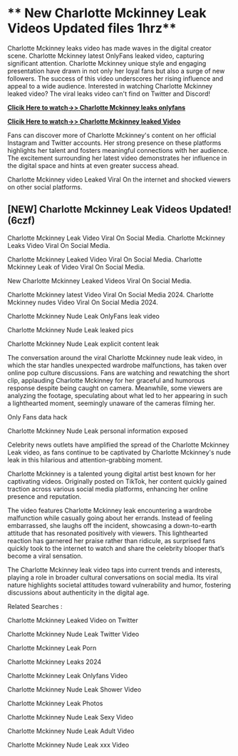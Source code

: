 
# ** New Charlotte Mckinney Leak Videos Updated files 1hrz** #

  Charlotte Mckinney leaks video has made waves in the digital creator scene.  Charlotte Mckinney latest OnlyFans leaked video, capturing significant attention.  Charlotte Mckinney unique style and engaging presentation have drawn in not only her loyal fans but also a surge of new followers. The success of this video underscores her rising influence and appeal to a wide audience. Interested in watching Charlotte Mckinney leaked video? The viral leaks video can't find on Twitter and Discord!

**[Clicik Here to watch->>  Charlotte Mckinney leaks onlyfans ](http://xflirt.top)**

**[Clicik Here to watch->>  Charlotte Mckinney leaked Video](http://xflirt.top)**

Fans can discover more of Charlotte Mckinney's content on her official Instagram and Twitter accounts. Her strong presence on these platforms highlights her talent and fosters meaningful connections with her audience. The excitement surrounding her latest video demonstrates her influence in the digital space and hints at even greater success ahead.

  Charlotte Mckinney video Leaked Viral On the internet and shocked viewers on other social platforms.

## [NEW] Charlotte Mckinney Leak Videos Updated!  (6czf) ##

  Charlotte Mckinney Leak Video Viral On Social Media.  Charlotte Mckinney Leaks Video Viral On Social Media.

  Charlotte Mckinney Leaked Video Viral On Social Media.  Charlotte Mckinney Leak of Video Viral On Social Media.

New Charlotte Mckinney Leaked Videos Viral On Social Media.

  Charlotte Mckinney latest Video Viral On Social Media 2024.  Charlotte Mckinney nudes Video Viral On Social Media 2024.

  Charlotte Mckinney Nude Leak OnlyFans leak video

  Charlotte Mckinney Nude Leak leaked pics

  Charlotte Mckinney Nude Leak explicit content leak

The conversation around the viral Charlotte Mckinney nude leak video, in which the star handles unexpected wardrobe malfunctions, has taken over online pop culture discussions. Fans are watching and rewatching the short clip, applauding Charlotte Mckinney for her graceful and humorous response despite being caught on camera. Meanwhile, some viewers are analyzing the footage, speculating about what led to her appearing in such a lighthearted moment, seemingly unaware of the cameras filming her.

Only Fans data hack

  Charlotte Mckinney Nude Leak personal information exposed

Celebrity news outlets have amplified the spread of the Charlotte Mckinney Leak video, as fans continue to be captivated by Charlotte Mckinney's nude leak in this hilarious and attention-grabbing moment.

  Charlotte Mckinney is a talented young digital artist best known for her captivating videos. Originally posted on TikTok, her content quickly gained traction across various social media platforms, enhancing her online presence and reputation.

The video features Charlotte Mckinney leak encountering a wardrobe malfunction while casually going about her errands. Instead of feeling embarrassed, she laughs off the incident, showcasing a down-to-earth attitude that has resonated positively with viewers. This lighthearted reaction has garnered her praise rather than ridicule, as surprised fans quickly took to the internet to watch and share the celebrity blooper that’s become a viral sensation.

The Charlotte Mckinney leak video taps into current trends and interests, playing a role in broader cultural conversations on social media. Its viral nature highlights societal attitudes toward vulnerability and humor, fostering discussions about authenticity in the digital age.

Related Searches :

  Charlotte Mckinney Leaked Video on Twitter

  Charlotte Mckinney Nude Leak Twitter Video

  Charlotte Mckinney Leak Porn

  Charlotte Mckinney Leaks 2024

  Charlotte Mckinney Leak Onlyfans Video

  Charlotte Mckinney Nude Leak Shower Video

  Charlotte Mckinney Leak Photos

  Charlotte Mckinney Nude Leak Sexy Video

  Charlotte Mckinney Nude Leak Adult Video

  Charlotte Mckinney Nude Leak xxx Video


